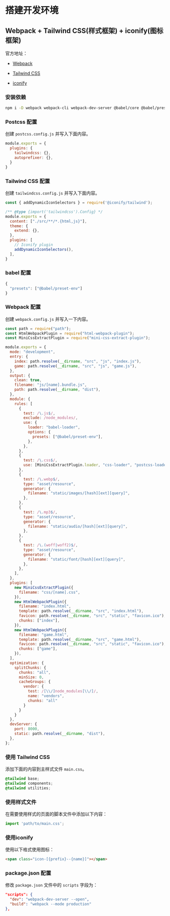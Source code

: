# 搭建开发环境

## Webpack + Tailwind CSS(样式框架) + iconify(图标框架)

官方地址：

* [Webpack](https://github.com/webpack/webpack)

* [Tailwind CSS](https://github.com/tailwindlabs/tailwindcss)

* [iconify](https://github.com/iconify/iconify)

### 安装依赖

```sh
npm i -D webpack webpack-cli webpack-dev-server @babel/core @babel/preser-env babel-loader html-webpack-plugin mini-css-extract-plugin css-loader tailwindcss autoprefixer postcss postcss-loader @iconify/tailwind @iconify/json
```

### Postcss 配置

创建 `postcss.config.js` 并写入下面内容。

```js
module.exports = {
  plugins: {
    tailwindcss: {},
    autoprefixer: {},
  }
}
```

### Tailwind CSS 配置

创建 `tailwindcss.config.js` 并写入下面内容。

```js
const { addDynamicIconSelectors } = require('@iconify/tailwind');

/** @type {import('tailwindcss').Config} */
module.exports = {
  content: ["./src/**/*.{html,js}"],
  theme: {
    extend: {},
  },
  plugins: [
    // Iconify plugin
    addDynamicIconSelectors(),
  ],
}
```

### babel 配置

```js
{
  "presets": ["@babel/preset-env"]
}
```

### Webpack 配置

创建 `webpack.config.js` 并写入一下内容。

```js
const path = require("path");
const HtmlWebpackPlugin = require("html-webpack-plugin");
const MiniCssExtractPlugin = require("mini-css-extract-plugin");

module.exports = {
  mode: "development",
  entry: {
    index: path.resolve(__dirname, "src", "js", "index.js"),
    game: path.resolve(__dirname, "src", "js", "game.js"),
  },
  output: {
    clean: true,
    filename: "js/[name].bundle.js",
    path: path.resolve(__dirname, "dist"),
  },
  module: {
    rules: [
      {
        test: /\.js$/,
        exclude: /node_modules/,
        use: {
          loader: "babel-loader",
          options: {
            presets: ["@babel/preset-env"],
          },
        },
      },
      {
        test: /\.css$/,
        use: [MiniCssExtractPlugin.loader, "css-loader", "postcss-loader"],
      },
      {
        test: /\.webp$/,
        type: "asset/resource",
        generator: {
          filename: "static/images/[hash][ext][query]",
        },
      },
      {
        test: /\.mp3$/,
        type: "asset/resource",
        generator: {
          filename: "static/audio/[hash][ext][query]",
        },
      },
      {
        test: /\.(woff|woff2)$/,
        type: "asset/resource",
        generator: {
          filename: "static/font/[hash][ext][query]",
        },
      },
    ],
  },
  plugins: [
    new MiniCssExtractPlugin({
      filename: "css/[name].css",
    }),
    new HtmlWebpackPlugin({
      filename: "index.html",
      template: path.resolve(__dirname, "src", "index.html"),
      favicon: path.resolve(__dirname, "src", "static", "favicon.ico"),
      chunks: ["index"],
    }),
    new HtmlWebpackPlugin({
      filename: "game.html",
      template: path.resolve(__dirname, "src", "game.html"),
      favicon: path.resolve(__dirname, "src", "static", "favicon.ico"),
      chunks: ["game"],
    }),
  ],
  optimization: {
    splitChunks: {
      chunks: "all",
      minSize: 0,
      cacheGroups: {
        vendor: {
          test: /[\\/]node_modules[\\/]/,
          name: "vendors",
          chunks: "all"
        }
      }
    }
  },
  devServer: {
    port: 8000,
    static: path.resolve(__dirname, "dist"),
  },
};
```

### 使用 Tailwind CSS

添加下面的内容到主样式文件 `main.css`。

```css
@tailwind base;
@tailwind components;
@tailwind utilities;
```

### 使用样式文件

在需要使用样式的页面的脚本文件中添加以下内容：

```js
import 'path/to/main.css';
```

### 使用iconify

使用以下格式使用图标：

```html
<span class="icon-[{prefix}--{name}]"></span>
```

### package.json 配置

修改 `package.json` 文件中的 `scripts` 字段为：

```json
"scripts": {
  "dev": "webpack-dev-server --open",
  "build": "webpack --mode production"
},
```
